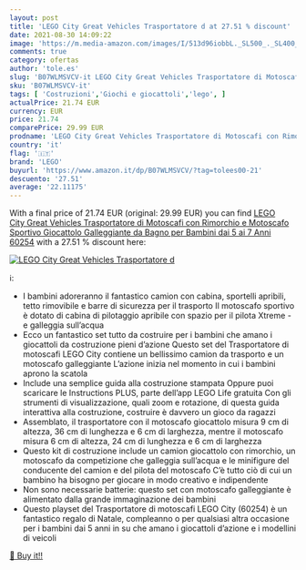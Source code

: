 ```yaml
---
layout: post
title: 'LEGO City Great Vehicles Trasportatore d at 27.51 % discount'
date: 2021-08-30 14:09:22
image: 'https://m.media-amazon.com/images/I/513d96iobbL._SL500_._SL400_.jpg'
comments: true
category: ofertas
author: 'tole.es'
slug: 'B07WLMSVCV-it LEGO City Great Vehicles Trasportatore di Motoscafi con...'
sku: 'B07WLMSVCV-it'
tags: [ 'Costruzioni','Giochi e giocattoli','lego', ]
actualPrice: 21.74 EUR
currency: EUR
price: 21.74
comparePrice: 29.99 EUR
prodname: 'LEGO City Great Vehicles Trasportatore di Motoscafi con Rimorchio e Motoscafo Sportivo  Giocattolo Galleggiante da Bagno per Bambini dai 5 ai 7 Anni  60254'
country: 'it'
flag: '🇮🇹'
brand: 'LEGO'
buyurl: 'https://www.amazon.it/dp/B07WLMSVCV/?tag=tolees00-21'
descuento: '27.51'
average: '22.11175'
---
```


With a final price of 21.74 EUR (original: 29.99 EUR) you can find [LEGO City Great Vehicles Trasportatore di Motoscafi con Rimorchio e Motoscafo Sportivo  Giocattolo Galleggiante da Bagno per Bambini dai 5 ai 7 Anni  60254](https://www.amazon.it/dp/B07WLMSVCV/?tag=tolees00-21) with a  27.51 % discount here:

[![LEGO City Great Vehicles Trasportatore d](https://m.media-amazon.com/images/I/513d96iobbL._SL500_._SL400_.jpg)](https://www.amazon.it/dp/B07WLMSVCV/?tag=tolees00-21)

ℹ️:

- I bambini adoreranno il fantastico camion con cabina, sportelli apribili, tetto rimovibile e barre di sicurezza per il trasporto Il motoscafo sportivo è dotato di cabina di pilotaggio apribile con spazio per il pilota Xtreme - e galleggia sull’acqua
- Ecco un fantastico set tutto da costruire per i bambini che amano i giocattoli da costruzione pieni d’azione Questo set del Trasportatore di motoscafi LEGO City contiene un bellissimo camion da trasporto e un motoscafo galleggiante L’azione inizia nel momento in cui i bambini aprono la scatola
- Include una semplice guida alla costruzione stampata Oppure puoi scaricare le Instructions PLUS, parte dell’app LEGO Life gratuita Con gli strumenti di visualizzazione, quali zoom e rotazione, di questa guida interattiva alla costruzione, costruire è davvero un gioco da ragazzi
- Assemblato, il trasportatore con il motoscafo giocattolo misura 9 cm di altezza, 36 cm di lunghezza e 6 cm di larghezza, mentre il motoscafo misura 6 cm di altezza, 24 cm di lunghezza e 6 cm di larghezza
- Questo kit di costruzione include un camion giocattolo con rimorchio, un motoscafo da competizione che galleggia sull’acqua e le minifigure del conducente del camion e del pilota del motoscafo C’è tutto ciò di cui un bambino ha bisogno per giocare in modo creativo e indipendente
- Non sono necessarie batterie: questo set con motoscafo galleggiante è alimentato dalla grande immaginazione dei bambini
- Questo playset del Trasportatore di motoscafi LEGO City (60254) è un fantastico regalo di Natale, compleanno o per qualsiasi altra occasione per i bambini dai 5 anni in su che amano i giocattoli d’azione e i modellini di veicoli

[🛒 Buy it!!](https://www.amazon.it/dp/B07WLMSVCV/?tag=tolees00-21)
